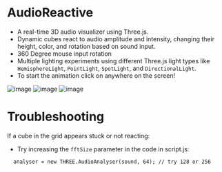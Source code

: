 # AudioReactive

- A real-time 3D audio visualizer using Three.js.
- Dynamic cubes react to audio amplitude and intensity, changing their height, color, and rotation based on sound input.
- 360 Degree mouse input rotation
- Multiple lighting experiments using different Three.js light types like `HemisphereLight`, `PointLight`, `SpotLight`, and `DirectionalLight`.
- To start the animation click on anywhere on the screen!

![image](https://github.com/user-attachments/assets/70615053-1c7b-45df-81c0-e11a55f510e6)
![image](https://github.com/user-attachments/assets/47699601-2599-4219-a03e-565362a07366)
![image](https://github.com/user-attachments/assets/4c77508d-a2fc-49e7-83f1-451f553da10d)


# Troubleshooting

If a cube in the grid appears stuck or not reacting:

- Try increasing the `fftSize` parameter in the code in script.js:
```
  analyser = new THREE.AudioAnalyser(sound, 64); // try 128 or 256
```
